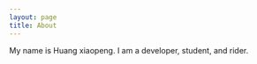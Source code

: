 ```yaml
---
layout: page
title: About
---
```


My name is Huang xiaopeng. I am a developer, student, and rider.

